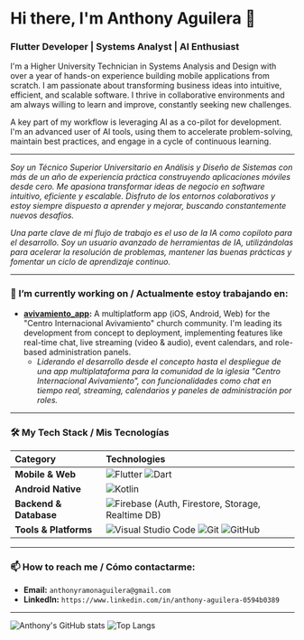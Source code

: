 # Hi there, I'm Anthony Aguilera 👋
### Flutter Developer | Systems Analyst | AI Enthusiast

I'm a Higher University Technician in Systems Analysis and Design with over a year of hands-on experience building mobile applications from scratch. I am passionate about transforming business ideas into intuitive, efficient, and scalable software. I thrive in collaborative environments and am always willing to learn and improve, constantly seeking new challenges.

A key part of my workflow is leveraging AI as a co-pilot for development. I'm an advanced user of AI tools, using them to accelerate problem-solving, maintain best practices, and engage in a cycle of continuous learning.

* * *

*Soy un Técnico Superior Universitario en Análisis y Diseño de Sistemas con más de un año de experiencia práctica construyendo aplicaciones móviles desde cero. Me apasiona transformar ideas de negocio en software intuitivo, eficiente y escalable. Disfruto de los entornos colaborativos y estoy siempre dispuesto a aprender y mejorar, buscando constantemente nuevos desafíos.*

*Una parte clave de mi flujo de trabajo es el uso de la IA como copiloto para el desarrollo. Soy un usuario avanzado de herramientas de IA, utilizándolas para acelerar la resolución de problemas, mantener las buenas prácticas y fomentar un ciclo de aprendizaje continuo.*

---

### 🔭 I’m currently working on / Actualmente estoy trabajando en:

- **[avivamiento_app](https://github.com/anthonyramonaguilera-art/avivamiento_app):** A multiplatform app (iOS, Android, Web) for the "Centro Internacional Avivamiento" church community. I'm leading its development from concept to deployment, implementing features like real-time chat, live streaming (video & audio), event calendars, and role-based administration panels.
    - *Liderando el desarrollo desde el concepto hasta el despliegue de una app multiplataforma para la comunidad de la iglesia "Centro Internacional Avivamiento", con funcionalidades como chat en tiempo real, streaming, calendarios y paneles de administración por roles.*

---

### 🛠️ My Tech Stack / Mis Tecnologías

| Category | Technologies |
| :--- | :--- |
| **Mobile & Web** | ![Flutter](https://img.shields.io/badge/Flutter-%2302569B.svg?style=for-the-badge&logo=Flutter&logoColor=white) ![Dart](https://img.shields.io/badge/dart-%230175C2.svg?style=for-the-badge&logo=dart&logoColor=white) |
| **Android Native** | ![Kotlin](https://img.shields.io/badge/Kotlin-0095D5?&style=for-the-badge&logo=kotlin&logoColor=white) |
| **Backend & Database** | ![Firebase](https://img.shields.io/badge/firebase-%23039BE5.svg?style=for-the-badge&logo=firebase&logoColor=white) (Auth, Firestore, Storage, Realtime DB) |
| **Tools & Platforms** | ![Visual Studio Code](https://img.shields.io/badge/VS%20Code-0078d7.svg?style=for-the-badge&logo=visual-studio-code&logoColor=white) ![Git](https://img.shields.io/badge/git-%23F05033.svg?style=for-the-badge&logo=git&logoColor=white) ![GitHub](https://img.shields.io/badge/github-%23121011.svg?style=for-the-badge&logo=github&logoColor=white) |

---

### 📫 How to reach me / Cómo contactarme:

- **Email:** `anthonyramonaguilera@gmail.com`
- **LinkedIn:** `https://www.linkedin.com/in/anthony-aguilera-0594b0389`

---

![Anthony's GitHub stats](https://github-readme-stats.vercel.app/api?username=anthonyramonaguilera-art&show_icons=true&theme=dracula&count_private=true&include_all_commits=true)
![Top Langs](https://github-readme-stats.vercel.app/api/top-langs/?username=anthonyramonaguilera-art&layout=compact&theme=dracula)

